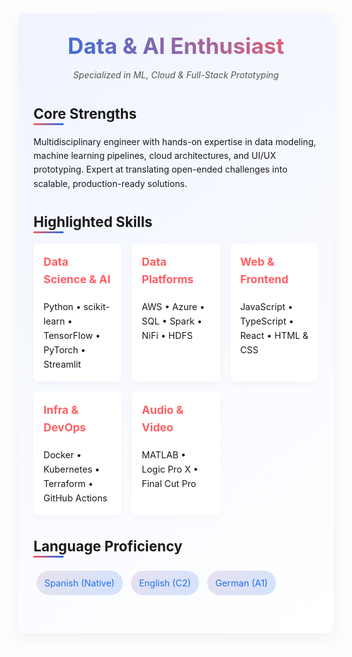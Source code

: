 <!-- ──────────────────────────────────────────────────── -->
<style>
  .profile-container {
    font-family: -apple-system, BlinkMacSystemFont, "Segoe UI", Helvetica, Arial, sans-serif;
    max-width: 700px;
    margin: 2rem auto;
    padding: 1.5rem;
    background: linear-gradient(145deg, #f0f4ff, #ffffff);
    border-radius: 12px;
    box-shadow: 0 8px 24px rgba(0, 0, 0, 0.05);
    color: #1a1a1a;
    line-height: 1.6;
  }
  .profile-header {
    text-align: center;
    margin-bottom: 2rem;
  }
  .profile-header h1 {
    margin: 0;
    font-size: 2.2rem;
    background: -webkit-linear-gradient(45deg, #1f6feb, #ff5e62);
    -webkit-background-clip: text;
    -webkit-text-fill-color: transparent;
  }
  .profile-header p {
    margin: 0.5rem 0 0;
    font-style: italic;
    color: #555;
  }
  .skill-badge {
    display: inline-block;
    margin: 0.3rem;
    padding: 0.5rem 0.8rem;
    font-size: 0.9rem;
    border-radius: 20px;
    background: #e6f0ff;
    background-image: linear-gradient(135deg, rgba(255,94,98,0.1), rgba(31,111,235,0.1));
    color: #1f6feb;
    transition: transform 0.2s ease;
  }
  .skill-badge:hover {
    transform: scale(1.1);
    background-image: linear-gradient(135deg, rgba(255,94,98,0.2), rgba(31,111,235,0.2));
  }
  .section {
    margin-bottom: 2rem;
  }
  .section h2 {
    position: relative;
    font-size: 1.4rem;
    margin-bottom: 1rem;
  }
  .section h2:after {
    content: "";
    position: absolute;
    bottom: 0;
    left: 0;
    width: 3rem;
    height: 3px;
    background: linear-gradient(90deg, #ff5e62, #1f6feb);
  }
  .skills-grid {
    display: grid;
    grid-template-columns: repeat(auto-fit, minmax(140px, 1fr));
    gap: 1rem;
  }
  .skill-category {
    padding: 1rem;
    border-radius: 8px;
    background: #fff;
    box-shadow: 0 4px 12px rgba(0, 0, 0, 0.03);
    transition: box-shadow 0.2s ease;
  }
  .skill-category:hover {
    box-shadow: 0 6px 20px rgba(0, 0, 0, 0.06);
  }
  .skill-category h3 {
    margin-top: 0;
    font-size: 1.1rem;
    color: #ff5e62;
  }
  .skill-category p {
    margin: 0.5rem 0 0;
    font-size: 0.9rem;
  }
</style>

<div class="profile-container">

  <div class="profile-header">
    <h1>Data &amp; AI Enthusiast</h1>
    <p>Specialized in ML, Cloud &amp; Full-Stack Prototyping</p>
  </div>

  <div class="section">
    <h2>Core Strengths</h2>
    <p>
      Multidisciplinary engineer with hands-on expertise in data modeling, machine learning pipelines, cloud architectures, and UI/UX prototyping. 
      Expert at translating open-ended challenges into scalable, production-ready solutions.
    </p>
  </div>

  <div class="section">
    <h2>Highlighted Skills</h2>
    <div class="skills-grid">
      <div class="skill-category">
        <h3>Data Science &amp; AI</h3>
        <p>Python • scikit-learn • TensorFlow • PyTorch • Streamlit</p>
      </div>
      <div class="skill-category">
        <h3>Data Platforms</h3>
        <p>AWS • Azure • SQL • Spark • NiFi • HDFS</p>
      </div>
      <div class="skill-category">
        <h3>Web &amp; Frontend</h3>
        <p>JavaScript • TypeScript • React • HTML &amp; CSS</p>
      </div>
      <div class="skill-category">
        <h3>Infra &amp; DevOps</h3>
        <p>Docker • Kubernetes • Terraform • GitHub Actions</p>
      </div>
      <div class="skill-category">
        <h3>Audio &amp; Video</h3>
        <p>MATLAB • Logic Pro X • Final Cut Pro</p>
      </div>
    </div>
  </div>

  <div class="section">
    <h2>Language Proficiency</h2>
    <p>
      <span class="skill-badge">Spanish (Native)</span>
      <span class="skill-badge">English (C2)</span>
      <span class="skill-badge">German (A1)</span>
    </p>
  </div>

</div>

